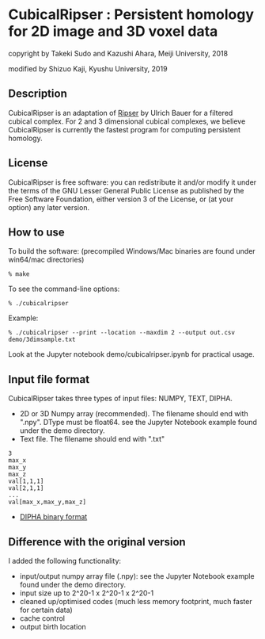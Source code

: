 # CubicalRipser : Persistent homology for 2D image and 3D voxel data

copyright by Takeki Sudo and Kazushi Ahara, Meiji University, 2018

modified by Shizuo Kaji, Kyushu University, 2019

## Description
CubicalRipser is an adaptation of [Ripser](http://ripser.org) by Ulrich Bauer for a filtered cubical complex.
For 2 and 3 dimensional cubical complexes, we believe CubicalRipser is currently the fastest program for computing persistent homology.

## License
CubicalRipser is free software: you can redistribute it and/or modify it under
the terms of the GNU Lesser General Public License as published by the
Free Software Foundation, either version 3 of the License, or (at your option)
any later version.

## How to use
To build the software: (precompiled Windows/Mac binaries are found under win64/mac directories)

    % make

To see the command-line options:

    % ./cubicalripser

Example:

    % ./cubicalripser --print --location --maxdim 2 --output out.csv demo/3dimsample.txt

Look at the Jupyter notebook demo/cubicalripser.ipynb for practical usage.

## Input file format
CubicalRipser takes three types of input files: NUMPY, TEXT, DIPHA.

- 2D or 3D Numpy array (recommended). The filename should end with ".npy". DType must be float64. see the Jupyter Notebook example found under the demo directory.
- Text file. The filename should end with ".txt"
```
3
max_x
max_y
max_z
val[1,1,1]
val[2,1,1]
...
val[max_x,max_y,max_z]
```
- [DIPHA binary format](https://github.com/DIPHA/dipha#file-formats) 


## Difference with the original version
I added the following functionality:
- input/output numpy array file (.npy): see the Jupyter Notebook example found under the demo directory.
- input size up to 2^20-1 x 2^20-1 x 2^20-1
- cleaned up/optimised codes (much less memory footprint, much faster for certain data)
- cache control
- output birth location
